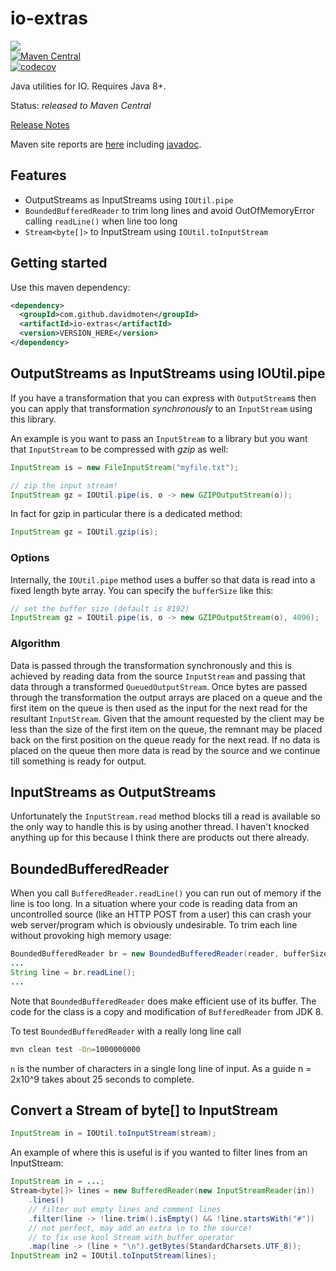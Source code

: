 # io-extras
<a href="https://github.com/davidmoten/io-extras/actions/workflows/ci.yml"><img src="https://github.com/davidmoten/io-extras/actions/workflows/ci.yml/badge.svg"/></a><br/>
[![Maven Central](https://maven-badges.herokuapp.com/maven-central/com.github.davidmoten/io-extras/badge.svg?style=flat)](https://maven-badges.herokuapp.com/maven-central/com.github.davidmoten/io-extras)<br/>
[![codecov](https://codecov.io/gh/davidmoten/io-extras/branch/master/graph/badge.svg)](https://codecov.io/gh/davidmoten/io-extras)

Java utilities for IO. Requires Java 8+.

Status: *released to Maven Central*

[Release Notes](https://github.com/davidmoten/io-extras/releases)

Maven site reports are [here](http://davidmoten.github.io/io-extras/index.html) including [javadoc](http://davidmoten.github.io/io-extras/apidocs/index.html).

## Features
* OutputStreams as InputStreams using `IOUtil.pipe`
* `BoundedBufferedReader` to trim long lines and avoid OutOfMemoryError calling `readLine()` when line too long
* `Stream<byte[]>` to InputStream using `IOUtil.toInputStream`

## Getting started

Use this maven dependency:

```xml
<dependency>
  <groupId>com.github.davidmoten</groupId>
  <artifactId>io-extras</artifactId>
  <version>VERSION_HERE</version>
</dependency>
```

## OutputStreams as InputStreams using IOUtil.pipe
If you have a transformation that you can express with `OutputStream`s then you can apply that transformation *synchronously* to an `InputStream` using this library.

An example is you want to pass an `InputStream` to a library but you want that `InputStream` to be compressed with *gzip* as well:

```java
InputStream is = new FileInputStream("myfile.txt");

// zip the input stream!
InputStream gz = IOUtil.pipe(is, o -> new GZIPOutputStream(o));
```

In fact for gzip in particular there is a dedicated method:

```java
InputStream gz = IOUtil.gzip(is);
```

### Options
Internally, the `IOUtil.pipe` method uses a buffer so that data is read into a fixed length byte array. You can specify the `bufferSize` like this:

```java
// set the buffer size (default is 8192)
InputStream gz = IOUtil.pipe(is, o -> new GZIPOutputStream(o), 4096);
```

### Algorithm
Data is passed through the transformation synchronously and this is achieved by reading data from the source `InputStream` and passing that data through a transformed `QueuedOutputStream`. Once bytes are passed through the transformation the output arrays are placed on a queue and the first item on the queue is then used as the input for the next read for the resultant `InputStream`. Given that the amount requested by the client may be less than the size of the first item on the queue, the remnant may be placed back on the first position on the queue ready for the next read. If no data is placed on the queue then more data is read by the source and we continue till something is ready for output.

## InputStreams as OutputStreams
Unfortunately the `InputStream.read` method blocks till a read is available so the only way to handle this is by using another thread. I haven't knocked anything up for this because I think there are products out there already.

## BoundedBufferedReader
When you call `BufferedReader.readLine()` you can run out of memory if the line is too long. In a situation where your code is reading data from an uncontrolled source (like an HTTP POST from a user)
this can crash your web server/program which is obviously undesirable. To trim each line without provoking high memory usage:

```java
BoundedBufferedReader br = new BoundedBufferedReader(reader, bufferSize, maxLineLength);
...
String line = br.readLine();
...
```

Note that `BoundedBufferedReader` does make efficient use of its buffer. The code for the class is a copy and modification of `BufferedReader` from JDK 8.

To test `BoundedBufferedReader` with a really long line call

```bash
mvn clean test -Dn=1000000000
```

`n` is the number of characters in a single long line of input. As a guide n = 2x10^9 takes about 25 seconds to complete. 

## Convert a Stream of byte[] to InputStream

```java
InputStream in = IOUtil.toInputStream(stream);
```

An example of where this is useful is if you wanted to filter lines from an InputStream:

```java
InputStream in = ...;
Stream<byte[]> lines = new BufferedReader(new InputStreamReader(in))
    .lines()
    // filter out empty lines and comment lines
    .filter(line -> !line.trim().isEmpty() && !line.startsWith("#"))
    // not perfect, may add an extra \n to the source!
    // to fix use kool Stream with buffer operator
    .map(line -> (line + "\n").getBytes(StandardCharsets.UTF_8));
InputStream in2 = IOUtil.toInputStream(lines);
``` 
